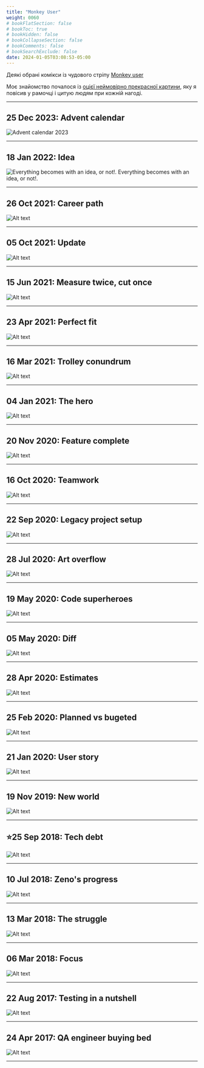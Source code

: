 ```yaml
---
title: "Monkey User"
weight: 0060
# bookFlatSection: false
# bookToc: true
# bookHidden: false
# bookCollapseSection: false
# bookComments: false
# bookSearchExclude: false
date: 2024-01-05T03:08:53-05:00
---
```


Деякі обрані комікси із чудового стріпу [Monkey user](https://www.monkeyuser.com/)  

Моє знайомство почалося із [оцієї неймовірно прекрасної картини](/docs/articles/monkey_user/#25-sep-2018-tech-debt), яку я повісив у рамочці і цитую людям при кожній нагоді.

----

## 25 Dec 2023: Advent calendar

![Advent calendar 2023](/monkey-user/268-advent-calendar.jpeg)

----

## 18 Jan 2022: Idea

![Everything becomes with an idea, or not!.](/monkey-user/235-idea.png)
Everything becomes with an idea, or not!.

----

## 26 Oct 2021: Career path

![Alt text](/monkey-user/229-career-path.png)

----

## 05 Oct 2021: Update

![Alt text](/monkey-user/226-update.png)

----

## 15 Jun 2021: Measure twice, cut once

![Alt text](/monkey-user/220-measure-twice-cut-once.png)

----

## 23 Apr 2021: Perfect fit

![Alt text](/monkey-user/214-perfect-fit.png)

----

## 16 Mar 2021: Trolley conundrum

![Alt text](/monkey-user/209-trolley-conundrum.png)

----

## 04 Jan 2021: The hero

![Alt text](/monkey-user/201-the-hero.png)

----

## 20 Nov 2020: Feature complete

![Alt text](/monkey-user/198-feature-complete.png)

----

## 16 Oct 2020: Teamwork

![Alt text](/monkey-user/192-teamwork.png)

----

## 22 Sep 2020: Legacy project setup

![Alt text](/monkey-user/189-project-setup.png)

----

## 28 Jul 2020: Art overflow

![Alt text](/monkey-user/182-art-overflow.png)

----

## 19 May 2020: Code superheroes

![Alt text](/monkey-user/176-code-superheroes.png)

----

## 05 May 2020: Diff

![Alt text](/monkey-user/175-diff.png)

----

## 28 Apr 2020: Estimates

![Alt text](/monkey-user/174-estimates.png)

----

## 25 Feb 2020: Planned vs bugeted

![Alt text](/monkey-user/167-planned-vs-bugeted.png)

----

## 21 Jan 2020: User story

![Alt text](/monkey-user/162-user-story.png)

----

## 19 Nov 2019: New world

![Alt text](/monkey-user/158-new-world.png)

----

## ⭐**25 Sep 2018: Tech debt**

![Alt text](/monkey-user/106-tech-debt.png)

----

## 10 Jul 2018: Zeno's progress

![Alt text](/monkey-user/96-zenos-progress.png)

----

## 13 Mar 2018: The struggle

![Alt text](/monkey-user/80-the-struggle.png)

----

## 06 Mar 2018: Focus

![Alt text](/monkey-user/79-focus.png)

----

## 22 Aug 2017: Testing in a nutshell

![Alt text](/monkey-user/59-testing-in-a-nutshell.png)

----

## 24 Apr 2017: QA engineer buying bed

![Alt text](/monkey-user/42-qa-engineer-buying-bed.png)

----